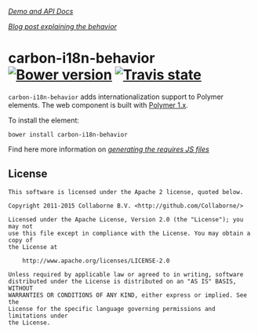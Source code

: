 _[Demo and API Docs](http://collaborne.github.io/carbon-i18n-behavior)_

_[Blog post explaining the behavior](https://medium.com/collaborne-engineering/localize-polymer-applications-216e8bc90e1a)_


carbon-i18n-behavior [![Bower version](https://badge.fury.io/bo/carbon-i18n-behavior.svg)](http://badge.fury.io/bo/carbon-i18n-behavior) [![Travis state](https://travis-ci.org/Collaborne/carbon-i18n-behavior.svg?branch=master)](https://travis-ci.org/Collaborne/carbon-i18n-behavior)
=========

`carbon-i18n-behavior` adds internationalization support to Polymer elements. The web component is built with [Polymer 1.x](https://www.polymer-project.org).

To install the element:

`bower install carbon-i18n-behavior`

Find here more information on _[generating the requires JS files](https://medium.com/collaborne-engineering/localize-polymer-applications-with-a-translation-agency-b3291b574c85)_

## License

    This software is licensed under the Apache 2 license, quoted below.

    Copyright 2011-2015 Collaborne B.V. <http://github.com/Collaborne/>

    Licensed under the Apache License, Version 2.0 (the "License"); you may not
    use this file except in compliance with the License. You may obtain a copy of
    the License at

        http://www.apache.org/licenses/LICENSE-2.0

    Unless required by applicable law or agreed to in writing, software
    distributed under the License is distributed on an "AS IS" BASIS, WITHOUT
    WARRANTIES OR CONDITIONS OF ANY KIND, either express or implied. See the
    License for the specific language governing permissions and limitations under
    the License.
